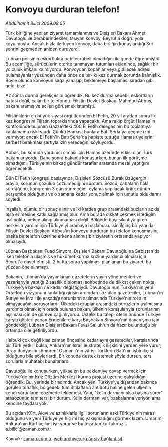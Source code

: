 # Konvoyu durduran telefon!

*Abdülhamit Bilici 2009.08.05*

<tr><td class="metin" colspan="2" style="padding-top: 20px; padding-left: 5px; padding-right: 10px;">Türk birliğine yapılan ziyaret tamamlanmış ve Dışişleri Bakanı Ahmet Davutoğlu ile beraberindekileri taşıyan konvoy, Beyrut'a doğru yola koyulmuştu. Ancak hızla ilerleyen konvoy, daha birliğin konuşlandığı Sur şehrini geçmeden aniden duruverdi.</td></tr><tr><td class="metin" colspan="2" style="padding-top: 20px; padding-left: 5px; padding-right: 10px;"><p> Lübnan polisinin eskortlukta pek tecrübeli olmadığını iki günde öğrenmiştik. Bu acemiliğe, sürücülerin otorite tanımayan tutumları eklenince, sağlıklı bir yolculuk imkanı kalmıyordu. Konvoydan kopanlar veya gidilecek adresi bulamayanlar yüzünden daha önce de bir-iki kez durmak zorunda kalmıştık. Böyle olunca konvoyun sağa yanaşıp, beklemeye başlaması sıradan gibi geldi bize.
<p> Az sonra durma gerekçesini öğrendik. Bu kez durma sebebi, eskortların hatası değil, çalan bir telefondu. Filistin Devlet Başkanı Mahmud Abbas, bakanı aramış ve acilen görüşmek istemişti.
<p> Filistinlilerin en büyük siyasi örgütlerinden El Fetih, 20 yıl aradan sonra ilk kez kongresini Filistin topraklarında yapacaktı. Ama rakip örgüt Hamas'ın kontrolünde bulunan Gazze'deki 400 El Fetih delegesinin bu toplantıya katılamama riski vardı. Çünkü Hamas, bunlara Batı Şeria'ya geçme izni vermiyor; ancak El Fetih'in Batı Şeria'da hapiste tuttuğu Hamas üyelerini serbest bırakması şartıyla izin vereceğini söylüyordu.
<p> Abbas, bu konuda yardımcı olması için Hamas üzerinde etkisi olan Türk bakanı arıyordu. Daha sonra bakanla konuşurken, bunun ilk görüşme olmadığını, Türkiye'nin birkaç gündür taraflar arasında mesai yaptığını öğrenecektik.
<p> Dün El Fetih Kongresi başlayınca, Dışişleri Sözcüsü Burak Özügergin'i arayıp, sorunun çözülüp çözülmediğini sordum. Sözcü, çabaların hâlâ sürdüğünü, kongrenin 3 gün süreceğini, oylama yapılacak kritik günün perşembe olduğunu ve o zamana kadar sonuç almak için umutlu olduklarını söyledi.
<p> İnşallah, olumlu bir sonuç alınır ve iki kardeş grup arasındaki buzların az da olsa erimesine katkı sağlanmış olur. Ama burada dikkat çekmek istediğim asıl nokta, netice alınıp alınmaması değil. Bölgede başı sıkıntıya giren herkesin yardım için Türkiye'yi aramaya başlaması. İşin ilginç bir yanı da Filistin Devlet Başkanı Abbas'ın konvoyu durduran bu telefon konuşmasını, başka bir telefon üzerine erkene alınmış bir ziyaretin ortasında yapıyor olmasıydı.
<p> Lübnan Başbakanı Fuad Sinyora, Dışişleri Bakanı Davutoğlu'na Sırbistan'da iken telefonla ulaşmış ve hükümet kurma krizine yardımcı olması için Beyrut'a davet etmişti. 2 hafta sonra yapılması planlanan bu ziyaret, bu yüzden öne alınmıştı.
<p> Bakanın, Lübnan'da yayımlanan gazetelerin yayın yönetmenleri ve yazarlarıyla yaptığı 2 saatlik diplomasi sohbetinde de dikkat çeken nokta, Türkiye'ye bakışın ne kadar değiştiğiydi. Davutoğlu'nun Türkiye'nin yeni Ortadoğu vizyonunu anlattığı girişin ardından söz alan gazeteciler, Lübnan'ın Suriye ve İsrail ile yaşadığı sorunların aşılmasında Türkiye'nin rol alıp almayacağını soruyorlardı. Ülkedeki gruplar arasındaki pürüzlerin aşılmasına yardımcı olmak için orada bulunan bakan, ülkenin komşularıyla sorunlarının aşılması için de göreve çağırılıyordu. Üstelik bu talep, otelin önünde Türkiye karşıtı gösteri yapan Ermenilere karşı Başbakan Sinyora'nın dayanışma için gönderdiği Lübnan Dışişleri Bakanı Fevzi Salluh'un da hazır bulunduğu bir ortamda dile getiriliyordu.
<p> Halbuki çok değil kısa zaman öncesine kadar aynı gazeteciler, karşılarında bir Türk yetkili bulsa, Ankara'nın İsrail'le stratejik ilişkisini yerden yere vurur; 'Arap dünyasını sömüren' Osmanlı'nın vârisi Türklerin Batı'nın işbirlikçisi olduğunu bile söylerlerdi. Bir konuda destek istemek şöyle dursun, ters sorularla muhatabı bunaltırlardı.
<p> Davutoğlu ile konuşurken, yükselen bu beklentiye cevap vermek için Türkiye'de bir Kriz Çözüm Merkezi kurma projesi üzerine çalışıldığını öğrendik. Bu, yerinde bir adımdı. Ancak yeni Türkiye'ye dışarıdan bakınca görülen tuhaflık, bölgedeki tüm ihtilafların antidotu haline gelen ülkenin kendi sorunlarını çözmede teklemesi. Yani, "kelin dermanı olsa başına sürer" atasözünün tam tersi bir durum. Kelin dermanı var, başkalarına veriyor, ama kendine faydası yok.
<p> Bu açıdan Kürt, Alevi ve azınlıklarla ilgili sorunların eski Türkiye'nin mirası olduğunu ve yeni Türkiye'ye hiç mi hiç yakışmadığını görmek lazım. Umarım, Ankara'nın Kürt açılımı işe yarar ve bu tezattan kurtuluruz... a.bilici@zaman.com.tr<br/></p></p></p></p></p></p></p></p></p></p></p></td></tr>

Kaynak: [zaman.com.tr](http://zaman.com.tr/yazar.do?yazino=877009), [web.archive.org (arşiv bağlantısı)](http://web.archive.org/web/20091009091612/http://www.zaman.com.tr:80/yazar.do?yazino=877009)
